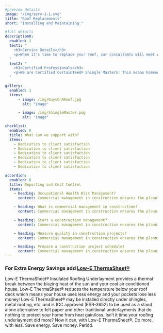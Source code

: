```yaml
---
#preview details
image: "/img/serv-i-1.svg"
title: "Roof Replacements"
short: "Installing and Maintaining."

#full details
description0:
  enabled: 1
  text1: "
    <h3>Service Details</h3>
    <p>When it's time to replace your roof, our consultants will meet with you to inspect your current roof and discuss replacement options to determine the best solution for you and your family. Our goal is to ensure your new roof performs efficiently and effectively. We specialize in the installation, service, and maintenance of Shingle and TPO roof systems.</p>
  "
  text2: "
    <h3>Certified Professionals</h3>
    <p>We are Certified CertainTeed® Shingle Masters! This means homeowners benefit from enhanced warranty coverage. Because our installers are trained and certified by CertainTeed, the company fully trusts their craftsmanship and provides homeowners with Sure Start Plus extended warranty coverage!</p>
  "

gallery: 
  enabled: 1
  items:
      - image: /img/GuysOnARoof.jpg
        alt: "image"

      - image: /img/ShingleMaster.png
        alt: "image"   

checklist:
  enabled: 0
  title: What can we support with?
  items:
    - Dedication to client satisfaction
    - Dedication to client satisfaction
    - Dedication to client satisfaction
    - Dedication to client satisfaction
    - Dedication to client satisfaction
    - Dedication to client satisfaction

accordion:
  enabled: 0
  title: Reporting and Cost Control
  items:
    - heading: Occupational Health Risk Management?
      content: Commercial management in construction ensures the planning, execution, and coordination of a construction project from the start to finish. These are often for specific projects such as building or renovation projects that are sold or leased.

    - heading: What is commercial management in construction?
      content: Commercial management in construction ensures the planning, execution, and coordination of a construction project from the start to finish. These are often for specific projects such as building or renovation projects that are sold or leased.

    - heading: Start a construction management?
      content: Commercial management in construction ensures the planning, execution, and coordination of a construction project from the start to finish. These are often for specific projects such as building or renovation projects that are sold or leased.

    - heading: Measure quality in construction projects?
      content: Commercial management in construction ensures the planning, execution, and coordination of a construction project from the start to finish. These are often for specific projects such as building or renovation projects that are sold or leased.

    - heading: Prepare a construction project schedule?
      content: Commercial management in construction ensures the planning, execution, and coordination of a construction project from the start to finish. These are often for specific projects such as building or renovation projects that are sold or leased.
---
```


### For Extra Energy Savings add [Low-E ThermaSheet®](https://low-e.com/)

Low-E ThermaSheet® Insulated Roofing Underlayment provides a thermal break between the blazing heat of the sun and your cool air conditioned house. Low-E ThermaSheet® reduces the temperature below your roof deck which means your house uses less energy and your pockets lose less money! Low-E ThermaSheet® may be installed directly under shingles, metal roofing, etc. and is ICC approved (ESR-3652) to be used as a stand alone alternative to felt paper and other traditional underlayments that do nothing to protect your home from heat gain/loss. Isn’t it time your roofing underlayment did more? Now it can, with Low-E ThermaSheet®. Do more, with less. Save energy. Save money. Period.

